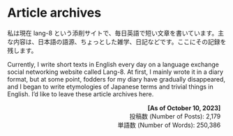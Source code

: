 # Article archives

私は現在 lang-8 という添削サイトで、毎日英語で短い文章を書いています。主な内容は、日本語の語源、ちょっとした雑学、日記などです。ここにその記録を残します。

Currently, I write short texts in English every day on a language exchange social networking website called Lang-8. At first, I mainly wrote it in a diary format, but at some point, fodders for my diary have gradually disappeared, and I began to write etymologies of Japanese terms and trivial things in English. I&#8217;d like to leave these article archives here.

<div style="margin:15px;text-align:right;"><strong>[As of October 10, 2023]</strong><br/>
投稿数 (Number of Posts): 2,179<br/>
単語数 (Number of Words): 250,386<br/><br/>
</div>

